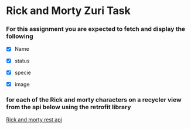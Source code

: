 # Rick and Morty Zuri Task

### For this assignment you are expected to fetch and display the following



- [x] Name
- [x] status
- [x] specie
- [x] image


### for each of the Rick and morty characters on a recycler view from the api below using the retrofit library
[Rick and morty rest api](https://rickandmortyapi.com/api/character) 
